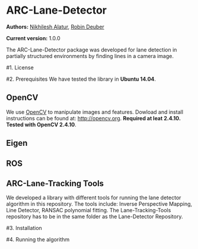 # ARC-Lane-Detector
**Authors:** [Nikhilesh Alatur](), [Robin Deuber]()

**Current version:** 1.0.0 

The ARC-Lane-Detector package was developed for lane detection in partially structured environments by finding lines in a camera image.

#1. License

#2. Prerequisites
We have tested the library in **Ubuntu 14.04**. 

## OpenCV
We use [OpenCV](http://opencv.org) to manipulate images and features. Dowload and install instructions can be found at: http://opencv.org. **Required at leat 2.4.10. Tested with OpenCV 2.4.10**.

## Eigen


## ROS 

## ARC-Lane-Tracking Tools
We developed a library with different tools for running the lane detector algorithm in this repository. The tools include: Inverse Perspective Mapping, Line Detector, RANSAC polynomial fitting. The Lane-Tracking-Tools repository has to be in the same folder as the Lane-Detector Repository.

#3. Installation

#4. Running the algorithm